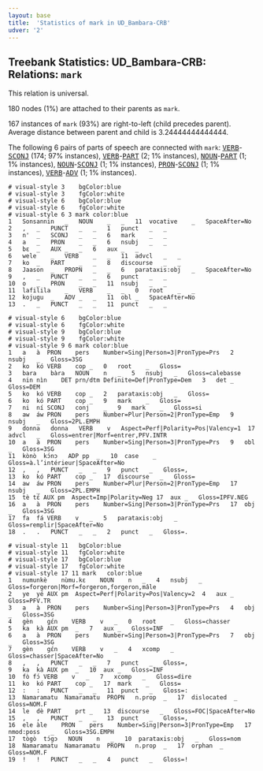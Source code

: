 ```yaml
---
layout: base
title:  'Statistics of mark in UD_Bambara-CRB'
udver: '2'
---
```


## Treebank Statistics: UD_Bambara-CRB: Relations: `mark`

This relation is universal.

180 nodes (1%) are attached to their parents as `mark`.

167 instances of `mark` (93%) are right-to-left (child precedes parent).
Average distance between parent and child is 3.24444444444444.

The following 6 pairs of parts of speech are connected with `mark`: <tt><a href="bm_crb-pos-VERB.html">VERB</a></tt>-<tt><a href="bm_crb-pos-SCONJ.html">SCONJ</a></tt> (174; 97% instances), <tt><a href="bm_crb-pos-VERB.html">VERB</a></tt>-<tt><a href="bm_crb-pos-PART.html">PART</a></tt> (2; 1% instances), <tt><a href="bm_crb-pos-NOUN.html">NOUN</a></tt>-<tt><a href="bm_crb-pos-PART.html">PART</a></tt> (1; 1% instances), <tt><a href="bm_crb-pos-NOUN.html">NOUN</a></tt>-<tt><a href="bm_crb-pos-SCONJ.html">SCONJ</a></tt> (1; 1% instances), <tt><a href="bm_crb-pos-PRON.html">PRON</a></tt>-<tt><a href="bm_crb-pos-SCONJ.html">SCONJ</a></tt> (1; 1% instances), <tt><a href="bm_crb-pos-VERB.html">VERB</a></tt>-<tt><a href="bm_crb-pos-ADV.html">ADV</a></tt> (1; 1% instances).


~~~ conllu
# visual-style 3	bgColor:blue
# visual-style 3	fgColor:white
# visual-style 6	bgColor:blue
# visual-style 6	fgColor:white
# visual-style 6 3 mark	color:blue
1	Sonsannin	_	NOUN	_	_	11	vocative	_	SpaceAfter=No
2	,	_	PUNCT	_	_	1	punct	_	_
3	n'	_	SCONJ	_	_	6	mark	_	_
4	a	_	PRON	_	_	6	nsubj	_	_
5	bɛ	_	AUX	_	_	6	aux	_	_
6	wele	_	VERB	_	_	11	advcl	_	_
7	ko	_	PART	_	_	8	discourse	_	_
8	Jaason	_	PROPN	_	_	6	parataxis:obj	_	SpaceAfter=No
9	,	_	PUNCT	_	_	6	punct	_	_
10	o	_	PRON	_	_	11	nsubj	_	_
11	lafilila	_	VERB	_	_	0	root	_	_
12	kojugu	_	ADV	_	_	11	obl	_	SpaceAfter=No
13	.	_	PUNCT	_	_	11	punct	_	_

~~~


~~~ conllu
# visual-style 6	bgColor:blue
# visual-style 6	fgColor:white
# visual-style 9	bgColor:blue
# visual-style 9	fgColor:white
# visual-style 9 6 mark	color:blue
1	a	à	PRON	pers	Number=Sing|Person=3|PronType=Prs	2	nsubj	_	Gloss=3SG
2	ko	kó	VERB	cop	_	0	root	_	Gloss=
3	bara	bàra	NOUN	n	_	5	nsubj	_	Gloss=calebasse
4	nin	nìn	DET	prn/dtm	Definite=Def|PronType=Dem	3	det	_	Gloss=DEM
5	ko	kó	VERB	cop	_	2	parataxis:obj	_	Gloss=
6	ko	kó	PART	cop	_	9	mark	_	Gloss=
7	ni	ní	SCONJ	conj	_	9	mark	_	Gloss=si
8	aw	áw	PRON	pers	Number=Plur|Person=2|PronType=Emp	9	nsubj	_	Gloss=2PL.EMPH
9	donna	donna	VERB	v	Aspect=Perf|Polarity=Pos|Valency=1	17	advcl	_	Gloss=entrer|Morf=entrer,PFV.INTR
10	a	à	PRON	pers	Number=Sing|Person=3|PronType=Prs	9	obl	_	Gloss=3SG
11	kònò	kɔ́nɔ	ADP	pp	_	10	case	_	Gloss=à.l’intérieur|SpaceAfter=No
12	,	,	PUNCT	_	_	9	punct	_	Gloss=,
13	ko	kó	PART	cop	_	17	discourse	_	Gloss=
14	aw	áw	PRON	pers	Number=Plur|Person=2|PronType=Emp	17	nsubj	_	Gloss=2PL.EMPH
15	tè	tɛ́	AUX	pm	Aspect=Imp|Polarity=Neg	17	aux	_	Gloss=IPFV.NEG
16	a	à	PRON	pers	Number=Sing|Person=3|PronType=Prs	17	obj	_	Gloss=3SG
17	fa	fá	VERB	v	_	5	parataxis:obj	_	Gloss=remplir|SpaceAfter=No
18	.	.	PUNCT	_	_	2	punct	_	Gloss=.

~~~


~~~ conllu
# visual-style 11	bgColor:blue
# visual-style 11	fgColor:white
# visual-style 17	bgColor:blue
# visual-style 17	fgColor:white
# visual-style 17 11 mark	color:blue
1	numunkè	nùmu.kɛ	NOUN	n	_	4	nsubj	_	Gloss=forgeron|Morf=forgeron,forgeron,mâle
2	ye	yé	AUX	pm	Aspect=Perf|Polarity=Pos|Valency=2	4	aux	_	Gloss=PFV.TR
3	a	à	PRON	pers	Number=Sing|Person=3|PronType=Prs	4	obj	_	Gloss=3SG
4	gèn	gɛ́n	VERB	v	_	0	root	_	Gloss=chasser
5	ka	kà	AUX	pm	_	7	aux	_	Gloss=INF
6	a	à	PRON	pers	Number=Sing|Person=3|PronType=Prs	7	obj	_	Gloss=3SG
7	gèn	gɛ́n	VERB	v	_	4	xcomp	_	Gloss=chasser|SpaceAfter=No
8	,	,	PUNCT	_	_	7	punct	_	Gloss=,
9	ka	kà	AUX	pm	_	10	aux	_	Gloss=INF
10	fò	fɔ́	VERB	v	_	7	xcomp	_	Gloss=dire
11	ko	kó	PART	cop	_	17	mark	_	Gloss=
12	:	:	PUNCT	_	_	11	punct	_	Gloss=:
13	Namaramatu	Namaramatu	PROPN	n.prop	_	17	dislocated	_	Gloss=NOM.F
14	le	dè	PART	prt	_	13	discourse	_	Gloss=FOC|SpaceAfter=No
15	,	,	PUNCT	_	_	13	punct	_	Gloss=,
16	ele	àle	PRON	pers	Number=Sing|Person=3|PronType=Emp	17	nmod:poss	_	Gloss=3SG.EMPH
17	tògò	tɔ́gɔ	NOUN	n	_	10	parataxis:obj	_	Gloss=nom
18	Namaramatu	Namaramatu	PROPN	n.prop	_	17	orphan	_	Gloss=NOM.F
19	!	!	PUNCT	_	_	4	punct	_	Gloss=!

~~~


